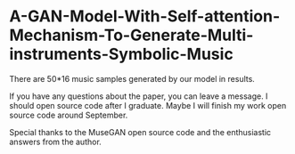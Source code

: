 # A-GAN-Model-With-Self-attention-Mechanism-To-Generate-Multi-instruments-Symbolic-Music


There are 50*16 music samples generated by our model in results.



If you have any questions about the paper, you can leave a message. I should open source code after I graduate. Maybe I will finish my work open source code around September.


Special thanks to the MuseGAN open source code and the enthusiastic answers from the author.

